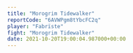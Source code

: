 ```yaml
---
title: "Morogrim Tidewalker"
reportCode: "6AVWPgm8tYbcFC2q"
player: "Fabrïste"
fight: "Morogrim Tidewalker"
date: 2021-10-20T19:00:04.987000+00:00
---
```

